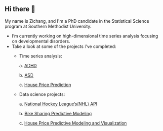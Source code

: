 ## Hi there 👋

My name is Zichang, and I'm a PhD candidate in the Statistical Science program at Southern Methodist University.

- I’m currently working on high-dimensional time series analysis focusing on developmental disorders.
- Take a look at some of the projects I've completed: 
    * Time series analysis:
      
      a. [ADHD](https://github.com/Zichang23/adhd)

      b. [ASD](https://github.com/Zichang23/fmri)
      
      c. [House Price Prediction](https://github.com/Zichang23/PredictHousePrice)
      
    * Data science projects:
      
         a. [National Hockey League’s(NHL) API](https://github.com/Zichang23/Project-1)

         b. [Bike Sharing Predictive Modeling](https://github.com/AlexSelwaeh/ST558Project2)

         c. [House Price Predictive Modeling and Visualization](https://github.com/Zichang23/Project-3)
<!--    * Bayesian hierarchical modelling:

      

#### Current Research

I specialize in high-dimensional time series analysis focusing on developmental disorders (ASD and ADHD). My research employs advanced spectral analysis techniques and custom visualization tools to extract meaningful patterns from complex datasets.

#### Technical Contributions

I have developed and maintain several R functions that implement novel analytical methods for neurological time series data. These tools facilitate robust statistical inference in high-dimensional spaces while ensuring computational efficiency.


**Zichang23/zichang23** is a ✨ _special_ ✨ repository because its `README.md` (this file) appears on your GitHub profile.

Here are some ideas to get you started:

- 🔭 I’m currently working on ...
- 🌱 I’m currently learning ...
- 👯 I’m looking to collaborate on ...
- 🤔 I’m looking for help with ...
- 💬 Ask me about ...
- 📫 How to reach me: ...
- 😄 Pronouns: ...
- ⚡ Fun fact: ...
-->
